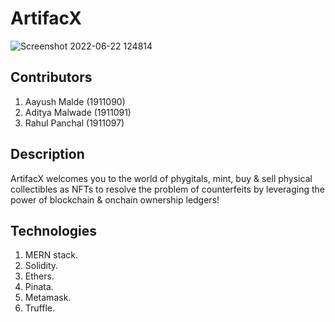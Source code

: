 # ArtifacX

![Screenshot 2022-06-22 124814](https://user-images.githubusercontent.com/69159108/174967921-1ba3d232-c928-4e20-9f80-d9c175c23437.png)

## Contributors
1. Aayush Malde (1911090)
2. Aditya Malwade (1911091)
3. Rahul Panchal (1911097)

## Description
ArtifacX welcomes you to the world of phygitals, mint, buy & sell physical collectibles as NFTs to resolve the problem of counterfeits by leveraging the power of blockchain & onchain ownership ledgers!

## Technologies
1. MERN stack. 
2. Solidity.
3. Ethers.
4. Pinata.
5. Metamask.
6. Truffle.
